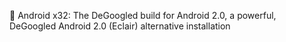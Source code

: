 🤖️ Android x32: The DeGoogled build for Android 2.0, a powerful, DeGoogled Android 2.0 (Eclair) alternative installation 
